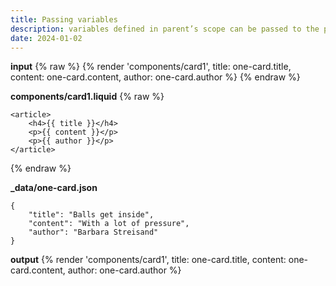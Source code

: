 ```yaml
---
title: Passing variables
description: variables defined in parent’s scope can be passed to the partial template by listing them as parameters on the render tag.
date: 2024-01-02
---
```

**input**
{% raw %}
{% render 'components/card1', title: one-card.title, content: one-card.content, author: one-card.author %}
{% endraw %}

**components/card1.liquid**
{% raw %}
```
<article>
    <h4>{{ title }}</h4>
    <p>{{ content }}</p>
    <p>{{ author }}</p>
</article>
```
{% endraw %}

**_data/one-card.json**
```
{
    "title": "Balls get inside",
    "content": "With a lot of pressure",
    "author": "Barbara Streisand"
}
```

**output**
{% render 'components/card1', title: one-card.title, content: one-card.content, author: one-card.author %}